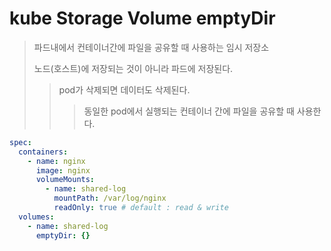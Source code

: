 # kube Storage Volume emptyDir

> 파드내에서 컨테이너간에 파일을 공유할 때 사용하는 임시 저장소
>
> 노드(호스트)에 저장되는 것이 아니라 파드에 저장된다.
>
> > pod가 삭제되면 데이터도 삭제된다.
> >
> > > 동일한 pod에서 실행되는 컨테이너 간에 파일을 공유할 때 사용한다.

```yml
spec:
  containers:
    - name: nginx
      image: nginx
      volumeMounts:
        - name: shared-log
          mountPath: /var/log/nginx
          readOnly: true # default : read & write
  volumes:
    - name: shared-log
      emptyDir: {}
```
